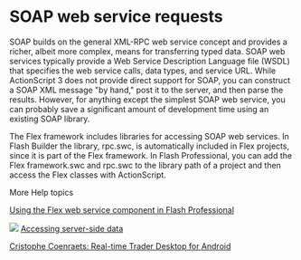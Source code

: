 # SOAP web service requests

<div>

SOAP builds on the general XML-RPC web service concept and provides a richer,
albeit more complex, means for transferring typed data. SOAP web services
typically provide a Web Service Description Language file (WSDL) that specifies
the web service calls, data types, and service URL. While ActionScript 3 does
not provide direct support for SOAP, you can construct a SOAP XML message "by
hand," post it to the server, and then parse the results. However, for anything
except the simplest SOAP web service, you can probably save a significant amount
of development time using an existing SOAP library.

The Flex framework includes libraries for accessing SOAP web services. In Flash
Builder the library, rpc.swc, is automatically included in Flex projects, since
it is part of the Flex framework. In Flash Professional, you can add the Flex
framework.swc and rpc.swc to the library path of a project and then access the
Flex classes with ActionScript.

</div>

<div>

<div>

More Help topics

</div>

<div>

</div>

[Using the Flex web service component in Flash Professional](http://tv.adobe.com/watch/adc-presents/use-the-flex-webservice-component-in-flash/ "http://tv.adobe.com/watch/adc-presents/use-the-flex-webservice-component-in-flash/")

![](images/flexLinkIndicator.png)
[Accessing server-side data](https://help.adobe.com/en_US/Flex/4.5/AccessingData/WS2db454920e96a9e51e63e3d11c0bf69084-7ff2.html "https://help.adobe.com/en_US/Flex/4.5/AccessingData/WS2db454920e96a9e51e63e3d11c0bf69084-7ff2.html")

[Cristophe Coenraets: Real-time Trader Desktop for Android](http://coenraets.org/blog/air-for-android-samples/real-time-trader-desktop-for-android/ "http://coenraets.org/blog/air-for-android-samples/real-time-trader-desktop-for-android/")

<div>

</div>

</div>
